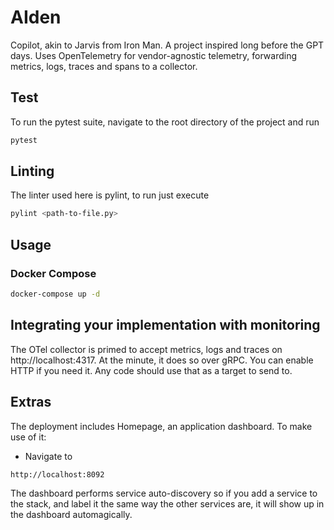 # AIden

Copilot, akin to Jarvis from Iron Man. A project inspired long before the GPT days. Uses OpenTelemetry for vendor-agnostic telemetry, forwarding metrics, logs, traces and spans to a collector.

## Test

To run the pytest suite, navigate to the root directory of the project and run 

```bash
pytest
```

## Linting

The linter used here is pylint, to run just execute

```bash
pylint <path-to-file.py>
```
## Usage

### Docker Compose

```bash
docker-compose up -d
```
## Integrating your implementation with monitoring

The OTel collector is primed to accept metrics, logs and traces on http://localhost:4317. At the minute, it does so over gRPC. You can enable HTTP if you need it. Any code should use that as a target to send to.

## Extras

The deployment includes Homepage, an application dashboard. To make use of it:

 - Navigate to
```bash
http://localhost:8092
```
The dashboard performs service auto-discovery so if you add a service to the stack, and label it the same way the other services are, it will show up in the dashboard automagically.
